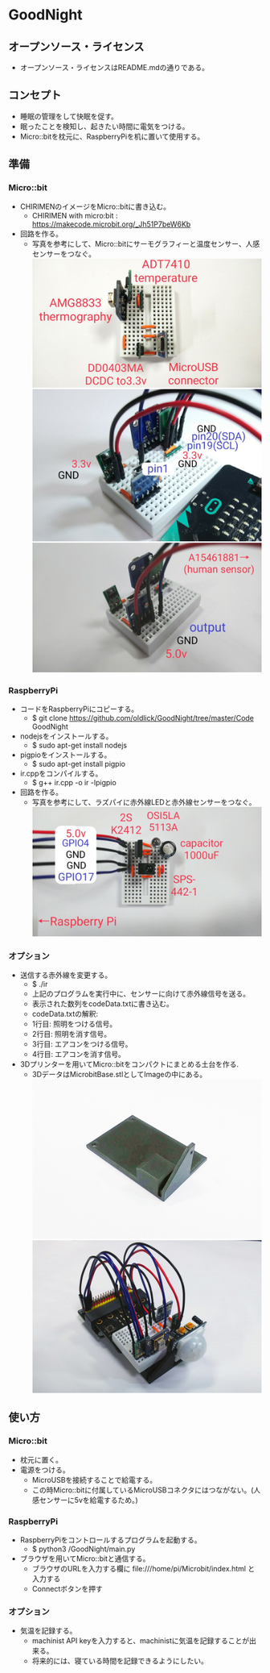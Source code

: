 # GoodNight
## オープンソース・ライセンス
- オープンソース・ライセンスはREADME.mdの通りである。

## コンセプト
- 睡眠の管理をして快眠を促す。
- 眠ったことを検知し、起きたい時間に電気をつける。
- Micro::bitを枕元に、RaspberryPiを机に置いて使用する。

## 準備
### Micro::bit
- CHIRIMENのイメージをMicro::bitに書き込む。
  - CHIRIMEN with micro:bit : https://makecode.microbit.org/_Jh51P7beW6Kb
- 回路を作る。
  - 写真を参考にして、Micro::bitにサーモグラフィーと温度センサー、人感センサーをつなぐ。  
  ![MicrobitModules.jpg](/Image/MicrobitModules.jpg)  
  ![MicrobitPins.jpg](/Image/MicrobitPins.jpg)  
  ![MicrobitHumansensor.jpg](/Image/MicrobitHumansensor.jpg)

### RaspberryPi
- コードをRaspberryPiにコピーする。
  - $ git clone https://github.com/oldlick/GoodNight/tree/master/Code GoodNight
- nodejsをインストールする。
  - $ sudo apt-get install nodejs
- pigpioをインストールする。
  - $ sudo apt-get install pigpio
- ir.cppをコンパイルする。
  - $ g++ ir.cpp -o ir -lpigpio
- 回路を作る。
  - 写真を参考にして、ラズパイに赤外線LEDと赤外線センサーをつなぐ。  
  ![MicrobitModules.jpg](/Image/RaspberrypiModules.jpg)

### オプション
- 送信する赤外線を変更する。
  - $ ./ir
  - 上記のプログラムを実行中に、センサーに向けて赤外線信号を送る。
  - 表示された数列をcodeData.txtに書き込む。
  - codeData.txtの解釈:
  - 1行目: 照明をつける信号。
  - 2行目: 照明を消す信号。
  - 3行目: エアコンをつける信号。
  - 4行目: エアコンを消す信号。
- 3Dプリンターを用いてMicro::bitをコンパクトにまとめる土台を作る.
  - 3DデータはMicrobitBase.stlとしてImageの中にある。
  ![MicrobitBase.jpg](/Image/MicrobitBase.jpg)  
  ![MicrobitAssemble.jpg](/Image/MicrobitAssemble.jpg)



## 使い方
### Micro::bit
- 枕元に置く。
- 電源をつける。
  - MicroUSBを接続することで給電する。
  - この時Micro::bitに付属しているMicroUSBコネクタにはつながない。(人感センサーに5vを給電するため。)

### RaspberryPi
- RaspberryPiをコントロールするプログラムを起動する。
  - $ python3 /GoodNight/main.py
- ブラウザを用いてMicro::bitと通信する。
  - ブラウザのURLを入力する欄に file:///home/pi/Microbit/index.html と入力する
  - Connectボタンを押す

### オプション
- 気温を記録する。
  - machinist API keyを入力すると、machinistに気温を記録することが出来る。
  - 将来的には、寝ている時間を記録できるようにしたい。

